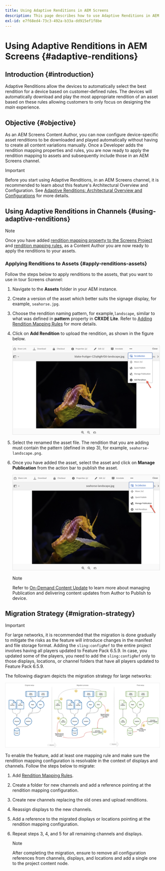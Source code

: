 ```yaml
---
title: Using Adaptive Renditions in AEM Screens
description: This page describes how to use Adaptive Renditions in AEM Screens.
exl-id: e7f68ed4-73c3-492a-b33a-dd915ef1f8be
---
```

# Using Adaptive Renditions in AEM Screens {#adaptive-renditions}

## Introduction {#introduction}

Adaptive Renditions allow the devices to automatically select the best rendition for a device based on customer-defined rules. The devices will automatically download and play the most appropriate rendition of an asset based on these rules allowing customers to only focus on designing the *main* experience.

## Objective {#objective}

As an AEM Screens Content Author, you can now configure device-specific asset renditions to be downloaded and played automatically without having to create all content variations manually.
Once a Developer adds the rendition mapping properties and rules, you are now ready to apply the rendition mapping to assets and subsequently include those in an AEM Screens channel.

>[!IMPORTANT]
>Before you start using Adaptive Renditions, in an AEM Screens channel, it is recommended to learn about this feature's Architectural Overview and Configuration. See [Adaptive Renditions: Architectural Overview and Configurations](/help/user-guide/adaptive-renditions.md) for more details.

## Using Adaptive Renditions in Channels {#using-adaptive-renditions}

>[!NOTE]
>Once you have added [rendition mapping property to the Screens Project](/help/user-guide/adaptive-renditions.md#rendition-mapping-new) and [rendition mapping rules](/help/user-guide/adaptive-renditions.md#add-rendition-mapping-rules), as a Content Author you are now ready to apply the renditions to your assets.

### Applying Renditions to Assets {#apply-renditions-assets}

Follow the steps below to apply renditions to the assets, that you want to use in tour Screens channel:

1. Navigate to the **Assets** folder in your AEM instance.

1. Create a version of the asset which better suits the signage display, for example, `seahorse.jpg`.

1. Choose the rendition naming pattern, for example,`landscape`, similar to  what was defined in **pattern** property in **CRXDE Lite**. Refer to [Adding Rendition Mapping Rules](/help/user-guide/adaptive-renditions.md#add-rendition-mapping-rules) for more details.

1. Click on **Add Rendition** to upload the rendition, as shown in the figure below.

   ![image](/help/user-guide/assets/adaptive-renditions/manage-pub-asset2.png)

1. Select the renamed the asset file. The rendition that you are adding must contain the pattern (defined in step 3), for example, `seahorse-landscape.png`.

1. Once you have added the asset, select the asset and click on **Manage Publication** from the action bar to publish the asset.

   ![image](/help/user-guide/assets/adaptive-renditions/manage-pub-asset1.png)

   >[!NOTE]
   >Refer to [On-Demand Content Update](https://experienceleague.adobe.com/docs/experience-manager-screens/user-guide/authoring/content-updates/on-demand-content.html?lang=en) to learn more about  managing Publication and delivering content updates from Author to Publish to device.


## Migration Strategy {#migration-strategy}

>[!IMPORTANT]
>For large networks, it is recommended that the migration is done gradually to mitigate the risks as the feature will introduce changes in the manifest and file storage format. Adding the `sling:configRef` to the entire project involves having all players updated to Feature Pack 6.5.9. In case, you updated some of the players, you need to add the `sling:configRef` only to those displays, locations, or channel folders that have all players updated to Feature Pack 6.5.9.

The following diagram depicts the migration strategy for large networks:

![image](/help/user-guide/assets/adaptive-renditions/migration-strategy1.png)

To enable the feature, add at least one mapping rule and make sure the rendition mapping configuration is resolvable in the context of displays and channels. Follow the steps below to migrate:

1. Add [Rendition Mapping Rules](/help/user-guide/adaptive-renditions.md).
1. Create a folder for new channels and add a reference pointing at the rendition mapping configuration.
1. Create new channels replacing the old ones and upload renditions.
1. Reassign displays to the new channels.
1. Add a reference to the migrated displays or locations pointing at the rendition mapping configuration.
1. Repeat steps 3, 4, and 5 for all remaining channels and displays.

   >[!NOTE]
   >After completing the migration, ensure to remove all configuration references from channels, displays, and locations and add a single one to the project content node.
